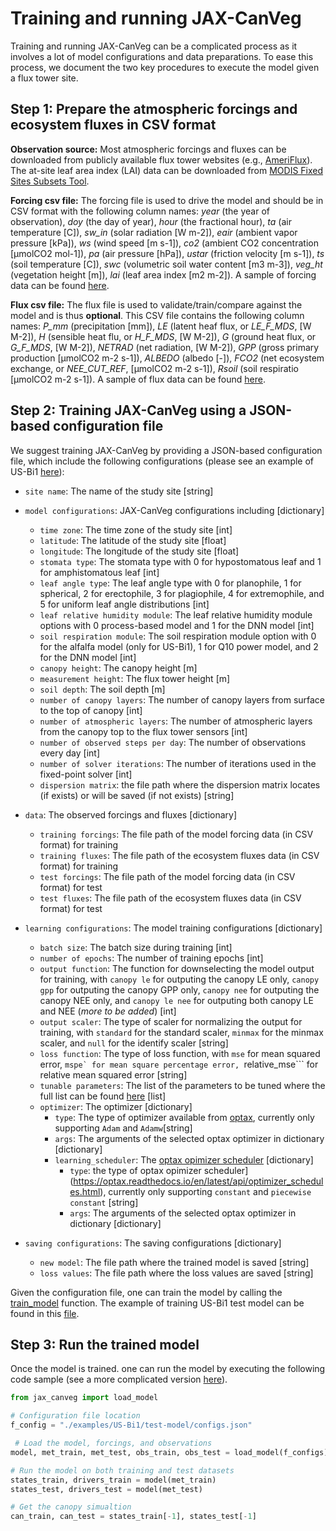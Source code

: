 # Training and running JAX-CanVeg
Training and running JAX-CanVeg can be a complicated process as it involves a lot of model configurations and data preparations. To ease this process, we document the two key procedures to execute the model given a flux tower site.

## Step 1: Prepare the atmospheric forcings and ecosystem fluxes in CSV format
**Observation source:** Most atmospheric forcings and fluxes can be downloaded from publicly available flux tower websites (e.g., [AmeriFlux](https://ameriflux.lbl.gov/)). The at-site leaf area index (LAI) data can be downloaded from [MODIS Fixed Sites Subsets Tool](https://modis.ornl.gov/sites/).

**Forcing csv file:** The forcing file is used to drive the model and should be in CSV format with the following column names: *year* (the year of observation), *doy* (the day of year), *hour* (the fractional hour), *ta* (air temperature [C]), *sw_in* (solar radiation [W m-2]), *eair* (ambient vapor pressure [kPa]), *ws* (wind speed [m s-1]), *co2* (ambient CO2 concentration [µmolCO2 mol-1]), *pa* (air pressure [hPa]), *ustar* (friction velocity [m s-1]), *ts* (soil temperature [C]), *swc* (volumetric soil water content [m3 m-3]), *veg_ht* (vegetation height [m]), *lai* (leaf area index [m2 m-2]). A sample of forcing data can be found [here](./data/fluxtower/US-Bi1/US-Bi1-forcings.csv).

**Flux csv file:** The flux file is used to validate/train/compare against the model and is thus **optional**. This CSV file contains the following column names: *P_mm* (precipitation [mm]), *LE* (latent heaf flux, or *LE_F_MDS*, [W M-2]), *H* (sensible heat flu, or *H_F_MDS*, [W M-2]), *G* (ground heat flux, or *G_F_MDS*, [W M-2]), *NETRAD* (net radiation, [W M-2]), *GPP* (gross primary production [µmolCO2 m-2 s-1]), *ALBEDO* (albedo [-]), *FCO2* (net ecosystem exchange, or *NEE_CUT_REF*, [µmolCO2 m-2 s-1]), *Rsoil* (soil respiratio [µmolCO2 m-2 s-1]). A sample of flux data can be found [here](./data/fluxtower/US-Bi1/US-Bi1-fluxes.csv).


## Step 2: Training JAX-CanVeg using a JSON-based configuration file
We suggest training JAX-CanVeg by providing a JSON-based configuration file, which include the following configurations (please see an example of US-Bi1 [here](./examples/US-Bi1/test-model/configs.json)):

- ```site name```: The name of the study site [string]

- ```model configurations```: JAX-CanVeg configurations including [dictionary]
    - ```time zone```: The time zone of the study site [int]
    - ```latitude```: The latitude of the study site [float]
    - ```longitude```: The longitude of the study site [float]
    - ```stomata type```: The stomata type with 0 for hypostomatous leaf and 1 for amphistomatous leaf [int]
    - ```leaf angle type```: The leaf angle type with 0 for planophile, 1 for spherical, 2 for erectophile, 3 for plagiophile, 4 for extremophile, and 5 for uniform leaf angle distributions [int]
    - ```leaf relative humidity module```: The leaf relative humidity module options with 0 process-based model and 1 for the DNN model [int]
    - ```soil respiration module```: The soil respiration module option with 0 for the alfalfa model (only for US-Bi1), 1 for Q10 power model, and 2 for the DNN model [int] 
    - ```canopy height```: The canopy height [m]
    - ```measurement height```: The flux tower height [m]
    - ```soil depth```: The soil depth [m]
    - ```number of canopy layers```: The number of canopy layers from surface to the top of canopy [int]
    - ```number of atmospheric layers```: The number of atmospheric layers from the canopy top to the flux tower sensors [int]
    - ```number of observed steps per day```: The number of observations every day [int]
    - ```number of solver iterations```: The number of iterations used in the fixed-point solver [int]
    - ```dispersion matrix```: the file path where the dispersion matrix locates (if exists) or will be saved (if not exists) [string]

- ```data```: The observed forcings and fluxes [dictionary]
    - ```training forcings```: The file path of the model forcing data (in CSV format) for training
    - ```training fluxes```: The file path of the ecosystem fluxes data (in CSV format) for training
    - ```test forcings```: The file path of the model forcing data (in CSV format) for test
    - ```test fluxes```: The file path of the ecosystem fluxes data (in CSV format) for test

- ```learning configurations```: The model training configurations [dictionary]
    - ```batch size```: The batch size during training [int]
    - ```number of epochs```: The number of training epochs [int]
    - ```output function```: The function for downselecting the model output for training, with ```canopy le``` for outputing the canopy LE only, ```canopy gpp``` for outputing the canopy GPP only, ```canopy nee``` for outputing the canopy NEE only, and ```canopy le nee``` for outputing both canopy LE and NEE (*more to be added*) [int]
    - ```output scaler```: The type of scaler for normalizing the output for training, with ```standard``` for the standard scaler, ```minmax``` for the minmax scaler, and ```null``` for the identify scaler [string]
    - ```loss function```: The type of loss function, with ```mse``` for mean squared error, ```mspe` for mean square percentage error, ```relative_mse``` for relative mean squared error [string]
    - ```tunable parameters```: The list of the parameters to be tuned where the full list can be found [here](./src/jax_canveg/subjects/parameters.py#L116) [list]
    - ```optimizer```: The optimizer [dictionary]
        - ```type```: The type of optimizer available from [optax](https://optax.readthedocs.io/en/latest/api/optimizers.html), currently only supporting ```Adam``` and ```Adamw```[string]
        - ```args```: The arguments of the selected optax optimizer in dictionary [dictionary]
        - ```learning_scheduler```: The [optax opimizer scheduler](https://optax.readthedocs.io/en/latest/api/optimizer_schedules.html) [dictionary]
            - ```type```: the type of optax opimizer scheduler](https://optax.readthedocs.io/en/latest/api/optimizer_schedules.html), currently only supporting ```constant``` and ```piecewise constant``` [string]
            - ```args```: The arguments of the selected optax optimizer in dictionary [dictionary]


- ```saving configurations```: The saving configurations [dictionary]
    - ```new model```: The file path where the trained model is saved [string]
    - ```loss values```: The file path where the loss values are saved [string]

Given the configuration file, one can train the model by calling the [train_model](./src/jax_canveg/train_model.py#L51) function. The example of training US-Bi1 test model can be found in this [file](./examples/US-Bi1/train_testmodel.py).

## Step 3: Run the trained model
Once the model is trained. one can run the model by executing the following code sample (see a more complicated version [here](./examples/US-Bi1/postprocessing.py)).
```python
from jax_canveg import load_model

# Configuration file location
f_config = "./examples/US-Bi1/test-model/configs.json"

 # Load the model, forcings, and observations
model, met_train, met_test, obs_train, obs_test = load_model(f_configs)

# Run the model on both training and test datasets
states_train, drivers_train = model(met_train)
states_test, drivers_test = model(met_test)

# Get the canopy simualtion
can_train, can_test = states_train[-1], states_test[-1]
```